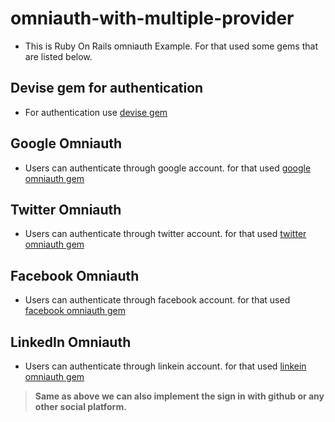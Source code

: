 # omniauth-with-multiple-provider

- This is Ruby On Rails omniauth Example. For that used some gems that are listed below.

## Devise gem for authentication
- For authentication use [devise gem](https://github.com/plataformatec/devise)

## Google Omniauth
- Users can authenticate through google account. for that used [google omniauth gem](https://github.com/zquestz/omniauth-google-oauth2)

## Twitter Omniauth
- Users can authenticate through twitter account. for that used [twitter omniauth gem](https://github.com/arunagw/omniauth-twitter)

## Facebook Omniauth
- Users can authenticate through facebook account. for that used [facebook omniauth gem](https://github.com/mkdynamic/omniauth-facebook)

## LinkedIn Omniauth
- Users can authenticate through linkein account. for that used [linkein omniauth gem](https://github.com/decioferreira/omniauth-linkedin-oauth2)


>**Same as above we can also implement the sign in with github or any other social platform.**
